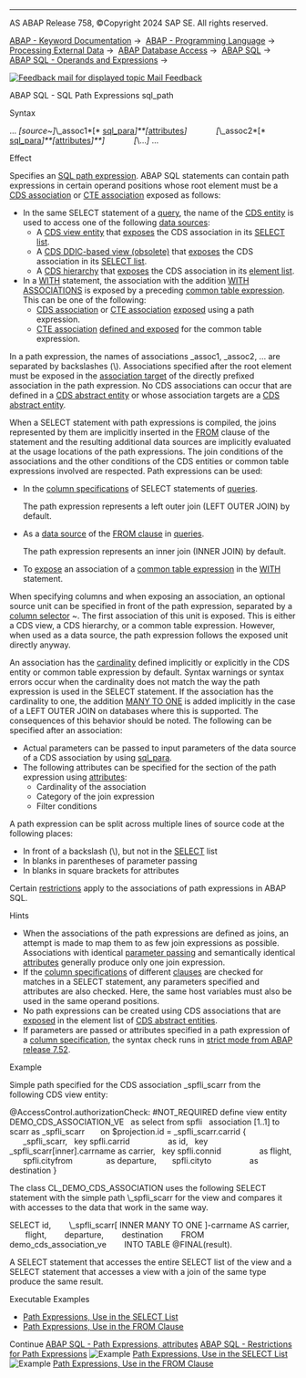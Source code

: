   

* * *

AS ABAP Release 758, ©Copyright 2024 SAP SE. All rights reserved.

[ABAP - Keyword Documentation](https://help.sap.com/doc/abapdocu_latest_index_htm/latest/en-US/abenabap.htm) →  [ABAP - Programming Language](https://help.sap.com/doc/abapdocu_latest_index_htm/latest/en-US/abenabap_reference.htm) →  [Processing External Data](https://help.sap.com/doc/abapdocu_latest_index_htm/latest/en-US/abenabap_language_external_data.htm) →  [ABAP Database Access](https://help.sap.com/doc/abapdocu_latest_index_htm/latest/en-US/abendb_access.htm) →  [ABAP SQL](https://help.sap.com/doc/abapdocu_latest_index_htm/latest/en-US/abenabap_sql.htm) →  [ABAP SQL - Operands and Expressions](https://help.sap.com/doc/abapdocu_latest_index_htm/latest/en-US/abenabap_sql_operands.htm) → 

 [![](Mail.gif?object=Mail.gif "Feedback mail for displayed topic") Mail Feedback](mailto:f1_help@sap.com?subject=Feedback%20on%20ABAP%20Documentation&body=Document:%20ABAP%20SQL%20-%20SQL%20Path%20Expressions%20sql_path%2C%20ABENABAP_SQL_PATH%2C%20758%0D%0A%0D%0AError:%0D%0A%0D%0A%0D%0A%0D%0ASuggestion%20for%20improvement:
)

ABAP SQL - SQL Path Expressions sql\_path

Syntax

... *\[*source~*\]*\\\_assoc1*\[* [sql\_para](https://help.sap.com/doc/abapdocu_latest_index_htm/latest/en-US/abenabap_sql_parameters.htm)*\]**\[*[attributes](https://help.sap.com/doc/abapdocu_latest_index_htm/latest/en-US/abenabap_sql_path_filter.htm)*\]*
            *\[*\\\_assoc2*\[* [sql\_para](https://help.sap.com/doc/abapdocu_latest_index_htm/latest/en-US/abenabap_sql_parameters.htm)*\]**\[*[attributes](https://help.sap.com/doc/abapdocu_latest_index_htm/latest/en-US/abenabap_sql_path_filter.htm)*\]**\]*
            *\[*\\...*\]* ...

Effect

Specifies an [SQL path expression](https://help.sap.com/doc/abapdocu_latest_index_htm/latest/en-US/abensql_path_expression_glosry.htm "Glossary Entry"). ABAP SQL statements can contain path expressions in certain operand positions whose root element must be a [CDS association](https://help.sap.com/doc/abapdocu_latest_index_htm/latest/en-US/abencds_association_glosry.htm "Glossary Entry") or [CTE association](https://help.sap.com/doc/abapdocu_latest_index_htm/latest/en-US/abencte_association_glosry.htm "Glossary Entry") exposed as follows:

-   In the same SELECT statement of a [query](https://help.sap.com/doc/abapdocu_latest_index_htm/latest/en-US/abenquery_glosry.htm "Glossary Entry"), the name of the [CDS entity](https://help.sap.com/doc/abapdocu_latest_index_htm/latest/en-US/abencds_entity_glosry.htm "Glossary Entry") is used to access one of the following [data sources](https://help.sap.com/doc/abapdocu_latest_index_htm/latest/en-US/abapselect_data_source.htm):
    -   A [CDS view entity](https://help.sap.com/doc/abapdocu_latest_index_htm/latest/en-US/abencds_v2_view_glosry.htm "Glossary Entry") that [exposes](https://help.sap.com/doc/abapdocu_latest_index_htm/latest/en-US/abencds_select_list_association_v2.htm) the CDS association in its [SELECT list](https://help.sap.com/doc/abapdocu_latest_index_htm/latest/en-US/abencds_select_list_v2.htm).
    -   A [CDS DDIC-based view (obsolete)](https://help.sap.com/doc/abapdocu_latest_index_htm/latest/en-US/abencds_v1_view_glosry.htm "Glossary Entry") that [exposes](https://help.sap.com/doc/abapdocu_latest_index_htm/latest/en-US/abencds_select_list_association_v1.htm) the CDS association in its [SELECT list](https://help.sap.com/doc/abapdocu_latest_index_htm/latest/en-US/abencds_select_list_v1.htm).
    -   A [CDS hierarchy](https://help.sap.com/doc/abapdocu_latest_index_htm/latest/en-US/abencds_hierarchy_glosry.htm "Glossary Entry") that [exposes](https://help.sap.com/doc/abapdocu_latest_index_htm/latest/en-US/abencds_f1_hiera_element.htm) the CDS association in its [element list](https://help.sap.com/doc/abapdocu_latest_index_htm/latest/en-US/abencds_f1_hiera_element_list.htm).
-   In a [WITH](https://help.sap.com/doc/abapdocu_latest_index_htm/latest/en-US/abapwith.htm) statement, the association with the addition [WITH ASSOCIATIONS](https://help.sap.com/doc/abapdocu_latest_index_htm/latest/en-US/abapwith_associations.htm) is exposed by a preceding [common table expression](https://help.sap.com/doc/abapdocu_latest_index_htm/latest/en-US/abencommon_table_expression_glosry.htm "Glossary Entry"). This can be one of the following:
    -   [CDS association](https://help.sap.com/doc/abapdocu_latest_index_htm/latest/en-US/abencds_association_glosry.htm "Glossary Entry") or [CTE association](https://help.sap.com/doc/abapdocu_latest_index_htm/latest/en-US/abencte_association_glosry.htm "Glossary Entry") [exposed](https://help.sap.com/doc/abapdocu_latest_index_htm/latest/en-US/abapwith_associations_using.htm) using a path expression.
    -   [CTE association](https://help.sap.com/doc/abapdocu_latest_index_htm/latest/en-US/abencte_association_glosry.htm "Glossary Entry") [defined and exposed](https://help.sap.com/doc/abapdocu_latest_index_htm/latest/en-US/abapwith_associations_defining.htm) for the common table expression.

In a path expression, the names of associations \_assoc1, \_assoc2, ... are separated by backslashes (\\). Associations specified after the root element must be exposed in the [association target](https://help.sap.com/doc/abapdocu_latest_index_htm/latest/en-US/abenassociation_target_glosry.htm "Glossary Entry") of the directly prefixed association in the path expression. No CDS associations can occur that are defined in a [CDS abstract entity](https://help.sap.com/doc/abapdocu_latest_index_htm/latest/en-US/abencds_abstract_entity_glosry.htm "Glossary Entry") or whose association targets are a [CDS abstract entity](https://help.sap.com/doc/abapdocu_latest_index_htm/latest/en-US/abencds_abstract_entity_glosry.htm "Glossary Entry").

When a SELECT statement with path expressions is compiled, the joins represented by them are implicitly inserted in the [FROM](https://help.sap.com/doc/abapdocu_latest_index_htm/latest/en-US/abapfrom_clause.htm) clause of the statement and the resulting additional data sources are implicitly evaluated at the usage locations of the path expressions. The join conditions of the associations and the other conditions of the CDS entities or common table expressions involved are respected. Path expressions can be used:

-   In the [column specifications](https://help.sap.com/doc/abapdocu_latest_index_htm/latest/en-US/abenabap_sql_columns.htm) of SELECT statements of [queries](https://help.sap.com/doc/abapdocu_latest_index_htm/latest/en-US/abenquery_glosry.htm "Glossary Entry").
    
    The path expression represents a left outer join (LEFT OUTER JOIN) by default.
    
-   As a [data source](https://help.sap.com/doc/abapdocu_latest_index_htm/latest/en-US/abapselect_data_source.htm) of the [FROM clause](https://help.sap.com/doc/abapdocu_latest_index_htm/latest/en-US/abapfrom_clause.htm) in [queries](https://help.sap.com/doc/abapdocu_latest_index_htm/latest/en-US/abenquery_glosry.htm "Glossary Entry").
    
    The path expression represents an inner join (INNER JOIN) by default.
    
-   To [expose](https://help.sap.com/doc/abapdocu_latest_index_htm/latest/en-US/abapwith_associations_using.htm) an association of a [common table expression](https://help.sap.com/doc/abapdocu_latest_index_htm/latest/en-US/abencommon_table_expression_glosry.htm "Glossary Entry") in the [WITH](https://help.sap.com/doc/abapdocu_latest_index_htm/latest/en-US/abapwith.htm) statement.

When specifying columns and when exposing an association, an optional source unit can be specified in front of the path expression, separated by a [column selector](https://help.sap.com/doc/abapdocu_latest_index_htm/latest/en-US/abentable_comp_selector_glosry.htm "Glossary Entry") ~. The first association of this unit is exposed. This is either a CDS view, a CDS hierarchy, or a common table expression. However, when used as a data source, the path expression follows the exposed unit directly anyway.

An association has the [cardinality](https://help.sap.com/doc/abapdocu_latest_index_htm/latest/en-US/abencardinality_glosry.htm "Glossary Entry") defined implicitly or explicitly in the CDS entity or common table expression by default. Syntax warnings or syntax errors occur when the cardinality does not match the way the path expression is used in the SELECT statement. If the association has the cardinality to one, the addition [MANY TO ONE](https://help.sap.com/doc/abapdocu_latest_index_htm/latest/en-US/abapselect_join.htm) is added implicitly in the case of a LEFT OUTER JOIN on databases where this is supported. The consequences of this behavior should be noted. The following can be specified after an association:

-   Actual parameters can be passed to input parameters of the data source of a CDS association by using [sql\_para](https://help.sap.com/doc/abapdocu_latest_index_htm/latest/en-US/abenabap_sql_parameters.htm).
-   The following attributes can be specified for the section of the path expression using [attributes](https://help.sap.com/doc/abapdocu_latest_index_htm/latest/en-US/abenabap_sql_path_filter.htm):
    -   Cardinality of the association
    -   Category of the join expression
    -   Filter conditions

A path expression can be split across multiple lines of source code at the following places:

-   In front of a backslash (\\), but not in the [SELECT](https://help.sap.com/doc/abapdocu_latest_index_htm/latest/en-US/abapselect_list.htm) list
-   In blanks in parentheses of parameter passing
-   In blanks in square brackets for attributes

Certain [restrictions](https://help.sap.com/doc/abapdocu_latest_index_htm/latest/en-US/abenabap_sql_path_restrictions.htm) apply to the associations of path expressions in ABAP SQL.

Hints

-   When the associations of the path expressions are defined as joins, an attempt is made to map them to as few join expressions as possible. Associations with identical [parameter passing](https://help.sap.com/doc/abapdocu_latest_index_htm/latest/en-US/abenabap_sql_parameters.htm) and semantically identical [attributes](https://help.sap.com/doc/abapdocu_latest_index_htm/latest/en-US/abenabap_sql_path_filter.htm) generally produce only one join expression.
-   If the [column specifications](https://help.sap.com/doc/abapdocu_latest_index_htm/latest/en-US/abenabap_sql_columns.htm) of different [clauses](https://help.sap.com/doc/abapdocu_latest_index_htm/latest/en-US/abenselect_clauses.htm) are checked for matches in a SELECT statement, any parameters specified and attributes are also checked. Here, the same host variables must also be used in the same operand positions.
-   No path expressions can be created using CDS associations that are [exposed](https://help.sap.com/doc/abapdocu_latest_index_htm/latest/en-US/abencds_f1_absent_association.htm) in the element list of [CDS abstract entities](https://help.sap.com/doc/abapdocu_latest_index_htm/latest/en-US/abencds_abstract_entity_glosry.htm "Glossary Entry").
-   If parameters are passed or attributes specified in a path expression of a [column specification](https://help.sap.com/doc/abapdocu_latest_index_htm/latest/en-US/abenabap_sql_columns.htm), the syntax check runs in [strict mode from ABAP release 7.52](https://help.sap.com/doc/abapdocu_latest_index_htm/latest/en-US/abenabap_sql_strictmode_752.htm).

Example

Simple path specified for the CDS association \_spfli\_scarr from the following CDS view entity:

@AccessControl.authorizationCheck: #NOT\_REQUIRED
define view entity DEMO\_CDS\_ASSOCIATION\_VE
  as select from spfli
  association \[1..1\] to scarr as \_spfli\_scarr  
    on $projection.id = \_spfli\_scarr.carrid
{
      \_spfli\_scarr,
  key spfli.carrid                 as id,
  key \_spfli\_scarr\[inner\].carrname as carrier,
  key spfli.connid                 as flight,
      spfli.cityfrom               as departure,
      spfli.cityto                 as destination
}

The class CL\_DEMO\_CDS\_ASSOCIATION uses the following SELECT statement with the simple path \\\_spfli\_scarr for the view and compares it with accesses to the data that work in the same way.

SELECT id,
       \\\_spfli\_scarr\[ INNER MANY TO ONE \]-carrname AS carrier,
       flight,
       departure,
       destination
       FROM demo\_cds\_association\_ve
       INTO TABLE @FINAL(result).

A SELECT statement that accesses the entire SELECT list of the view and a SELECT statement that accesses a view with a join of the same type produce the same result.

Executable Examples

-   [Path Expressions, Use in the SELECT List](https://help.sap.com/doc/abapdocu_latest_index_htm/latest/en-US/abenpath_expr_in_colspec_abexa.htm)
-   [Path Expressions, Use in the FROM Clause](https://help.sap.com/doc/abapdocu_latest_index_htm/latest/en-US/abenpath_expr_in_from_clause_abexa.htm)

Continue
[ABAP SQL - Path Expressions, attributes](https://help.sap.com/doc/abapdocu_latest_index_htm/latest/en-US/abenabap_sql_path_filter.htm)
[ABAP SQL - Restrictions for Path Expressions](https://help.sap.com/doc/abapdocu_latest_index_htm/latest/en-US/abenabap_sql_path_restrictions.htm)
![Example](exa.gif "Example") [Path Expressions, Use in the SELECT List](https://help.sap.com/doc/abapdocu_latest_index_htm/latest/en-US/abenpath_expr_in_colspec_abexa.htm)
![Example](exa.gif "Example") [Path Expressions, Use in the FROM Clause](https://help.sap.com/doc/abapdocu_latest_index_htm/latest/en-US/abenpath_expr_in_from_clause_abexa.htm)